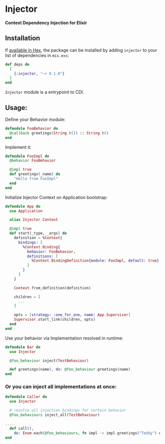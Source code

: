 # Injector

<!-- MDOC !-->

**Context Dependency Injection for Elixir**

## Installation

If [available in Hex](https://hex.pm/docs/publish), the package can be installed
by adding `injector` to your list of dependencies in `mix.exs`:

```elixir
def deps do
  [
    {:injector, "~> 0.1.0"}
  ]
end
```

`Injector` module is a entrypoint to CDI.

## Usage:

Define your Behavior module:

```elixir
defmodule FooBehavior do
  @callback greetings(String.t()) :: String.t()
end
```

Implement it:

```elixir
defmodule FooImpl do
  @behavior FooBehavior

  @impl true
  def greetings(_name) do
    "Hello from FooImpl"
  end
end
```

Initialize Injector Context on Application bootstrap:

```elixir
defmodule App do
  use Application

  alias Injector.Context

  @impl true
  def start(_type, _args) do
    definition = %Context{
      bindings: [
        %Context.Binding{
          behavior: FooBehavior,
          definitions: [
            %Context.BindingDefinition{module: FooImpl, default: true}
          ]
        }
      ]
    }

    Context.from_definition(definition)

    children = [
      ...
    ]

    opts = [strategy: :one_for_one, name: App.Supervisor]
    Supervisor.start_link(children, opts)
  end
end
```

Use your behavior via Implementation resolved in runtime:

```elixir
defmodule Bar do
  use Injector

  @foo_behaviour inject(TestBehaviour)

  def greetings(name), do: @foo_behaviour.greetings(name)
end
```

### Or you can inject all implementations at once:

```elixir
defmodule Caller do
  use Injector

  # resolve all injection bindings for certain behavior
  @foo_behaviours inject_all(TestBehaviour)

....
  def call(), 
    do: Enum.each(@foo_behaviours, fn impl -> impl.greetings("Teddy") end)
end
```